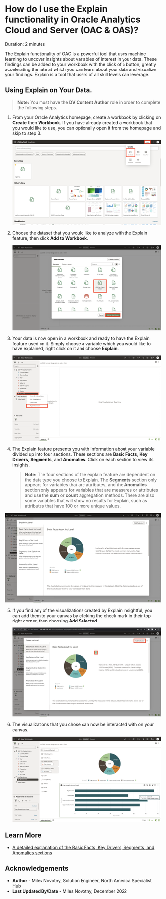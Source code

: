 # How do I use the Explain functionality in Oracle Analytics Cloud and Server (OAC & OAS)?
Duration: 2 minutes

The Explain functionality of OAC is a powerful tool that uses machine learning
to uncover insights about variables of interest in your data. These findings can be added to
your workbook with the click of a button, greatly accelerating the rate at which you can
learn about your data and visualize your findings. Explain is a tool that users
of all skill levels can leverage.

## Using Explain on Your Data.
>**Note:** You must have the **DV Content Author** role in order to complete the following steps.


1. From your Oracle Analytics homepage, create a workbook by clicking on **Create** then **Workbook**. If
you have already created a workbook that you would like to use, you can optionally open it
from the homepage and skip to step 3.

    ![OAC Homepage](images/1-oac-home.png)

2. Choose the dataset that you would like to analyze with the Explain feature, then click **Add to Workbook**.

    ![OAC choose dataset](images/2-choose-dataset.png)

3. Your data is now open in a workbook and ready to have the Explain feature used on it. Simply choose a variable which
you would like to have explained, right click on it and choose **Explain**.

    ![OAC workbook choose variable](images/3-select-variable.png)

4. The Explain feature presents you with information about your variable divided up into four sections.
These sections are **Basic Facts**, **Key Drivers**, **Segments**, and **Anomalies**. Click on each section to view its insights.

    >**Note:** The four sections of the explain feature are dependent on the data type you choose to Explain. The **Segments** section only appears for variables that are attributes, and the **Anomalies** section only appears for variables that are measures or attributes and use the **sum** or **count** aggregation methods. There are also some variables that will show no results for Explain, such as attributes that have 100 or more unique values.

  ![OAC explain](images/4-explain-variable.png)

5. If you find any of the visualizations created by Explain insightful, you can add them to your canvas by clicking the
check mark in their top right corner, then choosing **Add Selected**.

    ![OAC explain choose visuals](images/5-add-explain-visuals.png)

6. The visualizations that you chose can now be interacted with on your canvas.

    ![OAC explain visuals](images/6-view-explain-visuals.png)


## Learn More

* [A detailed explanation of the Basic Facts, Key Drivers, Segments, and Anomalies sections](https://docs.oracle.com/en/middleware/bi/analytics-desktop/bidvd/analyze-data-explain.html#GUID-1AE7FFB7-9DA5-40EF-A30A-5DC9DEED3D2D)

## Acknowledgements
* **Author** - Miles Novotny, Solution Engineer, North America Specialist Hub
* **Last Updated By/Date** - Miles Novotny, December 2022
